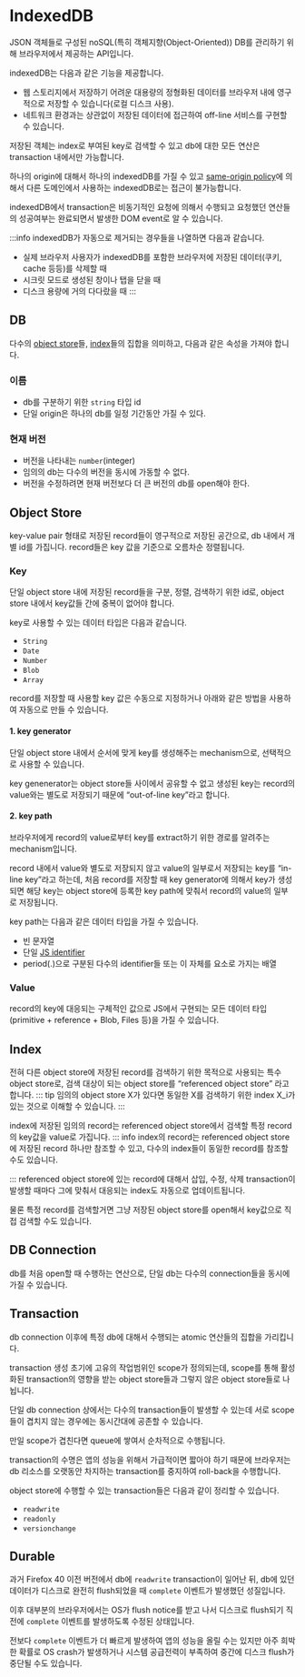 # IndexedDB

JSON 객체들로 구성된 noSQL(특히 객체지향(Object-Oriented)) DB를 관리하기 위해 브라우저에서 제공하는 API입니다.

indexedDB는 다음과 같은 기능을 제공합니다.

- 웹 스토리지에서 저장하기 어려운 대용량의 정형화된 데이터를 브라우저 내에 영구적으로 저장할 수 있습니다(로컬 디스크 사용).
- 네트워크 환경과는 상관없이 저장된 데이터에 접근하여 off-line 서비스를 구현할 수 있습니다.

저장된 객체는 index로 부여된 key로 검색할 수 있고 db에 대한 모든 연산은 transaction 내에서만 가능합니다.

하나의 origin에 대해서 하나의 indexedDB를 가질 수 있고 [same-origin policy](https://developer.mozilla.org/en-US/docs/Web/Security/Same-origin_policy)에 의해서 다른 도메인에서 사용하는 indexedDB로는 접근이 불가능합니다.

indexedDB에서 transaction은 비동기적인 요청에 의해서 수행되고 요청했던 연산들의 성공여부는 완료되면서 발생한 DOM event로 알 수 있습니다.

:::info
indexedDB가 자동으로 제거되는 경우들을 나열하면 다음과 같습니다.

- 실제 브라우저 사용자가 indexedDB를 포함한 브라우저에 저장된 데이터(쿠키, cache 등등)를 삭제할 때
- 시크릿 모드로 생성된 창이나 탭을 닫을 때
- 디스크 용량에 거의 다다랐을 때
  :::

## DB

다수의 [object store](./indexed_db.md#object-store)들, [index](./indexed_db.md#index)들의 집합을 의미하고, 다음과 같은 속성을 가져야 합니다.

### 이름

- db를 구분하기 위한 `string` 타입 id
- 단일 origin은 하나의 db를 일정 기간동안 가질 수 있다.

### 현재 버전

- 버전을 나타내는 `number`(integer)
- 임의의 db는 다수의 버전을 동시에 가동할 수 없다.
- 버전을 수정하려면 현재 버전보다 더 큰 버전의 db를 open해야 한다.

## Object Store

key-value pair 형태로 저장된 record들이 영구적으로 저장된 공간으로, db 내에서 개별 id를 가집니다. record들은 key 값을 기준으로 오름차순 정렬됩니다.

### Key

단일 object store 내에 저장된 record들을 구분, 정렬, 검색하기 위한 id로, object store 내에서 key값들 간에 중복이 없어야 합니다.

key로 사용할 수 있는 데이터 타입은 다음과 같습니다.

- `String`
- `Date`
- `Number`
- `Blob`
- `Array`

record를 저장할 때 사용할 key 값은 수동으로 지정하거나 아래와 같은 방법을 사용하여 자동으로 만들 수 있습니다.

#### 1. key generator

단일 object store 내에서 순서에 맞게 key를 생성해주는 mechanism으로, 선택적으로 사용할 수 있습니다.

key genenerator는 object store들 사이에서 공유할 수 없고 생성된 key는 record의 value와는 별도로 저장되기 때문에 “out-of-line key”라고 합니다.

#### 2. key path

브라우저에게 record의 value로부터 key를 extract하기 위한 경로를 알려주는 mechanism입니다.

record 내에서 value와 별도로 저장되지 않고 value의 일부로서 저장되는 key를 “in-line key”라고 하는데, 처음 record를 저장할 때 key generator에 의해서 key가 생성되면 해당 key는 object store에 등록한 key path에 맞춰서 record의 value의 일부로 저장됩니다.

key path는 다음과 같은 데이터 타입을 가질 수 있습니다.

- 빈 문자열
- 단일 [JS identifier](https://developer.mozilla.org/en-US/docs/Glossary/Identifier)
- period(.)으로 구분된 다수의 identifier들 또는 이 자체를 요소로 가지는 배열

### Value

record의 key에 대응되는 구체적인 값으로 JS에서 구현되는 모든 데이터 타입(primitive + reference + Blob, Files 등)을 가질 수 있습니다.

## Index

전혀 다른 object store에 저장된 record를 검색하기 위한 목적으로 사용되는 특수 object store로, 검색 대상이 되는 object store를 “referenced object store” 라고 합니다.
::: tip
임의의 object store X가 있다면 동일한 X를 검색하기 위한 index X_i가 있는 것으로 이해할 수 있습니다.
:::

index에 저장된 임의의 record는 referenced object store에서 검색할 특정 record의 key값을 value로 가집니다.
::: info
index의 record는 referenced object store에 저장된 record 하나만 참조할 수 있고, 다수의 index들이 동일한 record를 참조할 수도 있습니다.

:::
referenced object store에 있는 record에 대해서 삽입, 수정, 삭제 transaction이 발생할 때마다 그에 맞춰서 대응되는 index도 자동으로 업데이트됩니다.

물론 특정 record를 검색할거면 그냥 저장된 object store를 open해서 key값으로 직접 검색할 수도 있습니다.

## DB Connection

db를 처음 open할 때 수행하는 연산으로, 단일 db는 다수의 connection들을 동시에 가질 수 있습니다.

## Transaction

db connection 이후에 특정 db에 대해서 수행되는 atomic 연산들의 집합을 가리킵니다.

transaction 생성 초기에 고유의 작업범위인 scope가 정의되는데, scope를 통해 활성화된 transaction의 영향을 받는 object store들과 그렇지 않은 object store들로 나뉩니다.

단일 db connection 상에서는 다수의 transaction들이 발생할 수 있는데 서로 scope들이 겹치지 않는 경우에는 동시간대에 공존할 수 있습니다.

만일 scope가 겹친다면 queue에 쌓여서 순차적으로 수행됩니다.

transaction의 수명은 앱의 성능을 위해서 가급적이면 짧아야 하기 때문에 브라우저는 db 리소스를 오랫동안 차지하는 transaction를 중지하여 roll-back을 수행합니다.

object store에 수행할 수 있는 transaction들은 다음과 같이 정리할 수 있습니다.

- `readwrite`
- `readonly`
- `versionchange`

## Durable

과거 Firefox 40 이전 버전에서 db에 `readwrite` transaction이 일어난 뒤, db에 있던 데이터가 디스크로 완전히 flush되었을 때 `complete` 이벤트가 발생했던 성질입니다.

이후 대부분의 브라우저에서는 OS가 flush notice를 받고 나서 디스크로 flush되기 직전에 `complete` 이벤트를 발생하도록 수정된 상태입니다.

전보다 `complete` 이벤트가 더 빠르게 발생하여 앱의 성능을 올릴 수는 있지만 아주 희박한 확률로 OS crash가 발생하거나 시스템 공급전력이 부족하여 중간에 디스크 flush가 중단될 수도 있습니다.
